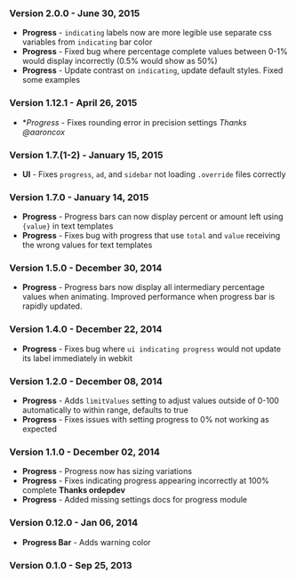 ### Version 2.0.0 - June 30, 2015

- **Progress** - `indicating` labels now are more legible use separate css variables from `indicating` bar color
- **Progress** - Fixed bug where percentage complete values between 0-1% would display incorrectly (0.5% would show as 50%)
- **Progress** - Update contrast on `indicating`, update default styles. Fixed some examples

### Version 1.12.1 - April 26, 2015

- **Progress* - Fixes rounding error in precision settings *Thanks @aaroncox*

### Version 1.7.(1-2) - January 15, 2015

- **UI** - Fixes `progress`, `ad`, and `sidebar` not loading `.override` files correctly

### Version 1.7.0 - January 14, 2015

- **Progress** - Progress bars can now display percent or amount left using `{value}` in text templates
- **Progress** - Fixes bug with progress that use ``total`` and ``value`` receiving the wrong values for text templates

### Version 1.5.0 - December 30, 2014

- **Progress** - Progress bars now display all intermediary percentage values when animating. Improved performance when progress bar is rapidly updated.

### Version 1.4.0 - December 22, 2014

- **Progress** - Fixes bug where ``ui indicating progress`` would not update its label immediately in webkit

### Version 1.2.0 - December 08, 2014

- **Progress** - Adds ``limitValues`` setting to adjust values outside of 0-100 automatically to within range, defaults to true
- **Progress** - Fixes issues with setting progress to 0% not working as expected

### Version 1.1.0 - December 02, 2014

- **Progress** - Progress now has sizing variations
- **Progress** - Fixes indicating progress appearing incorrectly at 100% complete **Thanks ordepdev**
- **Progress** - Added missing settings docs for progress module

### Version 0.12.0 - Jan 06, 2014

- **Progress Bar** - Adds warning color

### Version 0.1.0 - Sep 25, 2013